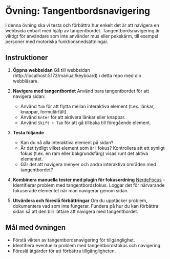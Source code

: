 # Övning: Tangentbordsnavigering

I denna övning ska vi testa och förbättra hur enkelt det är att navigera en webbsida enbart med hjälp av tangentbordet. Tangentbordsnavigering är viktigt för användare som inte använder mus eller pekskärm, till exempel personer med motoriska funktionsnedsättningar.

## Instruktioner

1. **Öppna webbsidan**
   Gå till webbsidan (http://localhost:5173/manual/keyboard) i detta repo med din webbläsare.

2. **Navigera med tangentbordet**
   Använd bara tangentbordet för att navigera sidan:
   - Använd `Tab` för att flytta mellan interaktiva element (t.ex. länkar, knappar, formulärfält).
   - Använd `Enter` för att aktivera länkar eller knappar.
   - Använd `Skift + Tab` för att gå tillbaka till föregående element.

3. **Testa följande**
   - Kan du nå alla interaktiva element på sidan?
   - Är det tydligt vilket element som är i fokus? Kontrollera att ett synligt fokus (t.ex. en ram eller bakgrundsfärg) visas runt det aktiva elementet.
   - Går det att navigera menyer och andra interaktiva områden med tangentbordet?

4. **Kombinera manuella tester med plugin för fokusordning**
[NerdeFocus](https://chromewebstore.google.com/detail/nerdefocus/lpfiljldhgjecfepfljnbjnbjfhennpd) - Identifierar problem med tangentbordsfokus. Loggar det för närvarande fokuserade elementet när man navigerar genom sidan.


5. **Utvärdera och föreslå förbättringar**
   Om du upptäcker problem, dokumentera vad som inte fungerar. Fundera på hur du kan förbättra sidan så att den blir lättare att navigera med tangentbordet.

## Mål med övningen

- Förstå vikten av tangentbordsnavigering för tillgänglighet.
- Identifiera eventuella problem med tangentbordsfokus och navigering.
- Föreslå åtgärder för att förbättra tillgängligheten.

